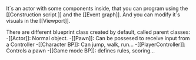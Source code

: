 
It´s an actor with some components inside, that you can program using the [[Construction script ]] and the [[Event graph]]. And you can modify it´s visuals in the [[Viewport]].


There are different blueprint class created by default, called parent classes:
	-[[Actor]]: Normal object.
	-[[Pawn]]: Can be possesed to receive input from a Controller
	-[[Character BP]]: Can jump, walk, run...
	-[[PlayerController]]: Controls a pawn
	-[[Game mode BP]]: defines rules, scoring...


